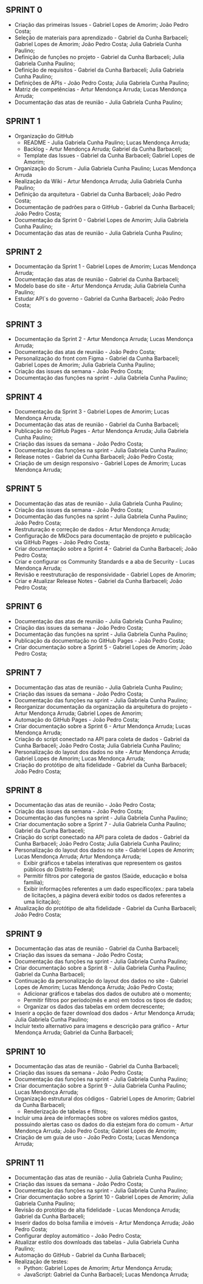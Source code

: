 ## SPRINT 0
- Criação das primeiras Issues - Gabriel Lopes de Amorim; João Pedro Costa;
- Seleção de materiais para aprendizado - Gabriel da Cunha Barbaceli; Gabriel Lopes de Amorim; João Pedro Costa; Julia Gabriela Cunha Paulino;
- Definição de funções no projeto - Gabriel da Cunha Barbaceli; Julia Gabriela Cunha Paulino;
- Definição de requisitos - Gabriel da Cunha Barbaceli; Julia Gabriela Cunha Paulino;
- Definições de APIs - João Pedro Costa; Julia Gabriela Cunha Paulino;
- Matriz de competências - Artur Mendonça Arruda; Lucas Mendonça Arruda;
- Documentação das atas de reunião - Julia Gabriela Cunha Paulino;

## SPRINT 1
- Organização do GitHub
  - README - Julia Gabriela Cunha Paulino; Lucas Mendonça Arruda;
  - Backlog - Artur Mendonça Arruda; Gabriel da Cunha Barbaceli;
  - Template das Issues - Gabriel da Cunha Barbaceli; Gabriel Lopes de Amorim;
- Organização do Scrum - Julia Gabriela Cunha Paulino; Lucas Mendonça Arruda
- Realização da Wiki - Artur Mendonça Arruda; Julia Gabriela Cunha Paulino;
- Definição da arquitetura - Gabriel da Cunha Barbaceli; João Pedro Costa;
- Documentação de padrões para o GitHub - Gabriel da Cunha Barbaceli; João Pedro Costa;
- Documentação da Sprint 0 - Gabriel Lopes de Amorim; Julia Gabriela Cunha Paulino;
- Documentação das atas de reunião - Julia Gabriela Cunha Paulino;

## SPRINT 2
- Documentação da Sprint 1 - Gabriel Lopes de Amorim; Lucas Mendonça Arruda;
- Documentação das atas de reunião - Gabriel da Cunha Barbaceli;
- Modelo base do site - Artur Mendonça Arruda; Julia Gabriela Cunha Paulino;
- Estudar API`s do governo - Gabriel da Cunha Barbaceli; João Pedro Costa;

## SPRINT 3
- Documentação da Sprint 2 - Artur Mendonça Arruda; Lucas Mendonça Arruda;
- Documentação das atas de reunião - João Pedro Costa;
- Personalização do front com Figma - Gabriel da Cunha Barbaceli; Gabriel Lopes de Amorim; Julia Gabriela Cunha Paulino;
- Criação das issues da semana - João Pedro Costa;
- Documentação das funções na sprint - Julia Gabriela Cunha Paulino;

## SPRINT 4
- Documentação da Sprint 3 - Gabriel Lopes de Amorim; Lucas Mendonça Arruda;
- Documentação das atas de reunião - Gabriel da Cunha Barbaceli;
- Publicação no GitHub Pages - Artur Mendonça Arruda; Julia Gabriela Cunha Paulino;
- Criação das issues da semana - João Pedro Costa;
- Documentação das funções na sprint - Julia Gabriela Cunha Paulino;
- Release notes - Gabriel da Cunha Barbaceli; João Pedro Costa;
- Criação de um design responsivo - Gabriel Lopes de Amorim; Lucas Mendonça Arruda;
  
## SPRINT 5
- Documentação das atas de reunião - Julia Gabriela Cunha Paulino;
- Criação das issues da semana - João Pedro Costa;
- Documentação das funções na sprint - Julia Gabriela Cunha Paulino; João Pedro Costa;
- Restruturação e correção de dados - Artur Mendonça Arruda;
- Configuração de MkDocs para documentação de projeto e publicação via GitHub Pages - João Pedro Costa;
- Criar documentação sobre a Sprint 4 - Gabriel da Cunha Barbaceli; João Pedro Costa;
- Criar e configurar os Community Standards e a aba de Security - Lucas Mendonça Arruda;
- Revisão e reestruturação de responsividade - Gabriel Lopes de Amorim;
- Criar e Atualizar Release Notes - Gabriel da Cunha Barbaceli; João Pedro Costa;

## SPRINT 6
- Documentação das atas de reunião - Julia Gabriela Cunha Paulino;
- Criação das issues da semana - João Pedro Costa;
- Documentação das funções na sprint - Julia Gabriela Cunha Paulino;
- Publicação da documentação no GitHub Pages - João Pedro Costa;
- Criar documentação sobre a Sprint 5 - Gabriel Lopes de Amorim; João Pedro Costa;

## SPRINT 7
- Documentação das atas de reunião - Julia Gabriela Cunha Paulino;
- Criação das issues da semana - João Pedro Costa;
- Documentação das funções na sprint - Julia Gabriela Cunha Paulino;
- Reorganizar documentação da organização da arquitetura do projeto - Artur Mendonça Arruda; Gabriel Lopes de Amorim;
- Automação do GitHub Pages - João Pedro Costa;
- Criar documentação sobre a Sprint 6 - Artur Mendonça Arruda; Lucas Mendonça Arruda;
- Criação do script conectado na API para coleta de dados - Gabriel da Cunha Barbaceli; João Pedro Costa; Julia Gabriela Cunha Paulino; 
- Personalização do layout dos dados no site - Artur Mendonça Arruda;  Gabriel Lopes de Amorim; Lucas Mendonça Arruda;
- Criação do protótipo de alta fidelidade - Gabriel da Cunha Barbaceli; João Pedro Costa;

## SPRINT 8
- Documentação das atas de reunião - João Pedro Costa;
- Criação das issues da semana - João Pedro Costa;
- Documentação das funções na sprint - Julia Gabriela Cunha Paulino;
- Criar documentação sobre a Sprint 7 - Julia Gabriela Cunha Paulino; Gabriel da Cunha Barbaceli;
- Criação do script conectado na API para coleta de dados - Gabriel da Cunha Barbaceli; João Pedro Costa; Julia Gabriela Cunha Paulino; 
- Personalização do layout dos dados no site - Gabriel Lopes de Amorim; Lucas Mendonça Arruda; Artur Mendonça Arruda;
  - Exibir gráficos e tabelas interativas que representem os gastos públicos do Distrito Federal;
  - Permitir filtros por categoria de gastos (Saúde, educação e bolsa família);
  - Exibir informações referentes a um dado específico(ex.: para tabela de licitações, a página deverá exibir todos os dados referentes a uma licitação); 
- Atualização do protótipo de alta fidelidade - Gabriel da Cunha Barbaceli; João Pedro Costa;

## SPRINT 9
- Documentação das atas de reunião - Gabriel da Cunha Barbaceli;
- Criação das issues da semana - João Pedro Costa;
- Documentação das funções na sprint - Julia Gabriela Cunha Paulino;
- Criar documentação sobre a Sprint 8 - Julia Gabriela Cunha Paulino; Gabriel da Cunha Barbaceli;
- Continuação da personalização do layout dos dados no site - Gabriel Lopes de Amorim; Lucas Mendonça Arruda; João Pedro Costa;
  - Adicionar gráficos e tabelas dos dados de outubro até o momento;
  - Permitir filtros por período(mês e ano) em todos os tipos de dados;
  - Organizar os dados das tabelas em ordem decrescente;
- Inserir a opção de fazer download dos dados - Artur Mendonça Arruda; Julia Gabriela Cunha Paulino;
- Incluir texto alternativo para imagens e descrição para gráfico - Artur Mendonça Arruda; Gabriel da Cunha Barbaceli;

## SPRINT 10
- Documentação das atas de reunião - Gabriel da Cunha Barbaceli;
- Criação das issues da semana - João Pedro Costa;
- Documentação das funções na sprint - Julia Gabriela Cunha Paulino;
- Criar documentação sobre a Sprint 9 - Julia Gabriela Cunha Paulino; Lucas Mendonça Arruda;
- Organização estrutural dos códigos - Gabriel Lopes de Amorim; Gabriel da Cunha Barbaceli;
    - Renderização de tabelas e filtros;
- Incluir uma área de informações sobre os valores médios gastos, possuindo alertas caso os dados do dia estejam fora do comum - Artur Mendonça Arruda; João Pedro Costa; Gabriel Lopes de Amorim; 
- Criação de um guia de uso - João Pedro Costa; Lucas Mendonça Arruda;

## SPRINT 11
- Documentação das atas de reunião - Julia Gabriela Cunha Paulino;
- Criação das issues da semana - João Pedro Costa;
- Documentação das funções na sprint - Julia Gabriela Cunha Paulino;
- Criar documentação sobre a Sprint 10 - Gabriel Lopes de Amorim; Julia Gabriela Cunha Paulino;
- Revisão do protótipo de alta fidelidade - Lucas Mendonça Arruda; Gabriel da Cunha Barbaceli;
- Inserir dados do bolsa família e imóveis - Artur Mendonça Arruda; João Pedro Costa;
- Configurar deploy automático - João Pedro Costa;
- Atualizar estilo dos downloads das tabelas - Julia Gabriela Cunha Paulino;
- Automação do GitHub - Gabriel da Cunha Barbaceli; 
- Realização de testes:
    - Python: Gabriel Lopes de Amorim; Artur Mendonça Arruda;
    - JavaScript: Gabriel da Cunha Barbaceli; Lucas Mendonça Arruda;
